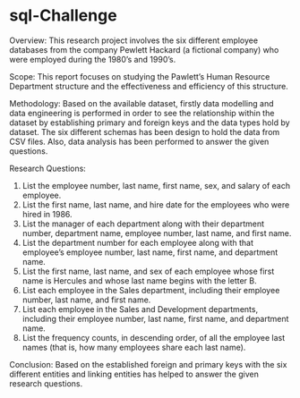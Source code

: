 # sql-Challenge
Overview: This research project involves the six different employee databases from the company Pewlett Hackard (a fictional company) who were employed during the 1980’s and 1990’s.

Scope: This report focuses on studying the Pawlett’s Human Resource Department structure and the effectiveness and efficiency of this structure.

Methodology: Based on the available dataset, firstly data modelling and data engineering is performed in order to see the relationship within the dataset by establishing primary and foreign keys and the data types hold by dataset. The six different schemas has been design to hold the data from CSV files. Also, data analysis has been performed to answer the given questions. 

Research Questions:
1.	List the employee number, last name, first name, sex, and salary of each employee.
2.	List the first name, last name, and hire date for the employees who were hired in 1986.
3.	List the manager of each department along with their department number, department name, employee number, last name, and first name.
4.	List the department number for each employee along with that employee’s employee number, last name, first name, and department name.
5.	List the first name, last name, and sex of each employee whose first name is Hercules and whose last name begins with the letter B.
6.	List each employee in the Sales department, including their employee number, last name, and first name.
7.	List each employee in the Sales and Development departments, including their employee number, last name, first name, and department name.
8.	List the frequency counts, in descending order, of all the employee last names (that is, how many employees share each last name).

Conclusion:
Based on the established foreign and primary keys with the six different entities and linking entities has helped to answer the given research questions. 
